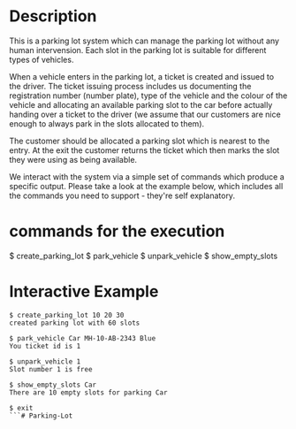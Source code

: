 # Description
This is a parking lot system which can manage the parking lot without any human intervension. Each slot in the parking lot is suitable for different types of vehicles.

When a vehicle enters in the parking lot, a ticket is created and issued to the driver. The ticket issuing process includes us documenting the registration number (number plate), type of the vehicle and the colour of the vehicle and allocating an available parking slot to the car before actually handing over a ticket to the driver (we assume that our customers are nice enough to always park in the slots allocated to them).

The customer should be allocated a parking slot which is nearest to the entry. At the exit the customer returns the ticket which then marks the slot they were using as being available.

We interact with the system via a simple set of commands which produce a specific output. Please take a look at the example below, which includes all the commands you need to support - they're self explanatory.

# commands for the execution
$ create_parking_lot
$ park_vehicle
$ unpark_vehicle
$ show_empty_slots

# Interactive Example
```
$ create_parking_lot 10 20 30
created parking lot with 60 slots

$ park_vehicle Car MH-10-AB-2343 Blue
You ticket id is 1

$ unpark_vehicle 1
Slot number 1 is free

$ show_empty_slots Car
There are 10 empty slots for parking Car

$ exit
```# Parking-Lot
